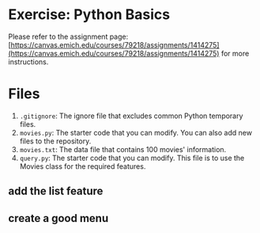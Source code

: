 # Exercise: Python Basics
Please refer to the assignment page: [https://canvas.emich.edu/courses/79218/assignments/1414275](https://canvas.emich.edu/courses/79218/assignments/1414275) for more instructions.

# Files
1. `.gitignore`: The ignore file that excludes common Python temporary files.
2. `movies.py`: The starter code that you can modify. You can also add new files to the repository.
3. `movies.txt`: The data file that contains 100 movies' information.
4. `query.py`: The starter code that you can modify. This file is to use the Movies class for the required features.

## add the list feature
## create a good menu
